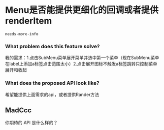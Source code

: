 # Menu是否能提供更细化的回调或者提供 renderItem

`needs-more-info`

### What problem does this feature solve?

我的需求：1.点击SubMenu菜单展开菜单并选中第一个菜单（现在SubMenu菜单在label上添加a标签点击范围太小）2.点击展开图标不触发a标签跳转只控制菜单展开和收起

### What does the proposed API look like?

希望能提供上面需求的api，或者提供Rander方法

<!-- generated by ant-design-issue-helper. DO NOT REMOVE -->

## MadCcc

你期待的 API 是什么样的？
